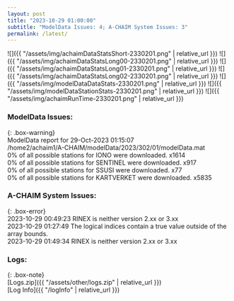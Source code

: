 ```yaml
---
layout: post
title: "2023-10-29 01:00:00"
subtitle: "ModelData Issues: 4; A-CHAIM System Issues: 3"
permalink: /latest/
---
```


![]({{ "/assets/img/achaimDataStatsShort-2330201.png" | relative_url }})
![]({{ "/assets/img/achaimDataStatsLong00-2330201.png" | relative_url }})
![]({{ "/assets/img/achaimDataStatsLong01-2330201.png" | relative_url }})
![]({{ "/assets/img/achaimDataStatsLong02-2330201.png" | relative_url }})
![]({{ "/assets/img/modelDataDataStats-2330201.png" | relative_url }})
![]({{ "/assets/img/modelDataStationStats-2330201.png" | relative_url }})
![]({{ "/assets/img/achaimRunTime-2330201.png" | relative_url }})


### ModelData Issues:  
  
{: .box-warning}  
 ModelData report for 29-Oct-2023 01:15:07   
 /home2/achaim1/A-CHAIM/modelData/2023/302/01/modelData.mat   
 0% of all possible stations for IONO were downloaded. x1614   
 0% of all possible stations for SENTINEL were downloaded. x917   
 0% of all possible stations for SSUSI were downloaded. x77   
 0% of all possible stations for KARTVERKET were downloaded. x5835   
  
### A-CHAIM System Issues:  
  
{: .box-error}  
2023-10-29 00:49:23 RINEX is neither version 2.xx or 3.xx  
2023-10-29 01:27:49 The logical indices contain a true value outside of the array bounds.  
2023-10-29 01:49:34 RINEX is neither version 2.xx or 3.xx  

### Logs:  
  
{: .box-note}  
[Logs.zip]({{ "/assets/other/logs.zip" | relative_url }})  
[Log Info]({{ "/logInfo" | relative_url }})  

